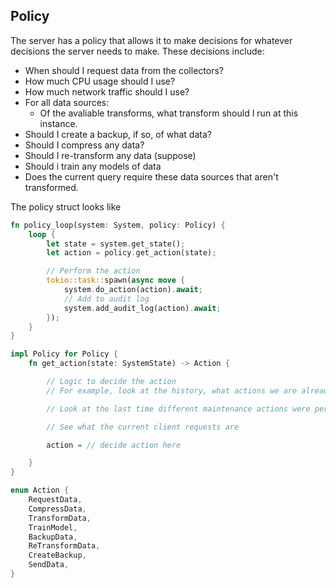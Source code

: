 ## Policy

The server has a policy that allows it to make decisions for whatever decisions the server needs to make. These decisions include:

- When should I request data from the collectors?
- How much CPU usage should I use?
- How much network traffic should I use?
- For all data sources:
  - Of the avaliable transforms, what transform should I run at this instance.
- Should I create a backup, if so, of what data?
- Should I compress any data?
- Should I re-transform any data (suppose)
- Should i train any models of data
- Does the current query require these data sources that aren't transformed.

The policy struct looks like

```rs
fn policy_loop(system: System, policy: Policy) {
    loop {
        let state = system.get_state();
        let action = policy.get_action(state);

        // Perform the action
        tokio::task::spawn(async move {
            system.do_action(action).await;
            // Add to audit log
            system.add_audit_log(action).await;
        });
    }
}

impl Policy for Policy {
    fn get_action(state: SystemState) -> Action {

        // Logic to decide the action
        // For example, look at the history, what actions we are already doing

        // Look at the last time different maintenance actions were performed

        // See what the current client requests are

        action = // decide action here

    }
}

enum Action {
    RequestData,
    CompressData,
    TransformData,
    TrainModel,
    BackupData,
    ReTransformData,
    CreateBackup,
    SendData,
}
```
